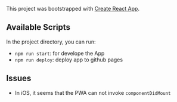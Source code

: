 This project was bootstrapped with [Create React App](https://github.com/facebook/create-react-app).

## Available Scripts

In the project directory, you can run:

- `npm run start`: for develope the App
- `npm run deploy`: deploy app to github pages

## Issues

- In iOS, it seems that the PWA can not invoke `componentDidMount`

